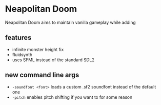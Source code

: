 # Neapolitan Doom
Neapolitan Doom aims to maintain vanilla gameplay while adding 

## features
- infinite monster height fix
- fluidsynth 
- uses SFML instead of the standard SDL2



## new command line args
- `-soundfont <font>` loads a custom .sf2 soundfont instead of the default one
- `-pitch` enables pitch shifting if you want to for some reason

